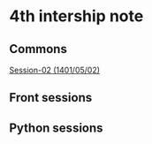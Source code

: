 # 4th intership note
## Commons
[Session-02 (1401/05/02)](commons/session-02-0502/)

## Front sessions

## Python sessions
